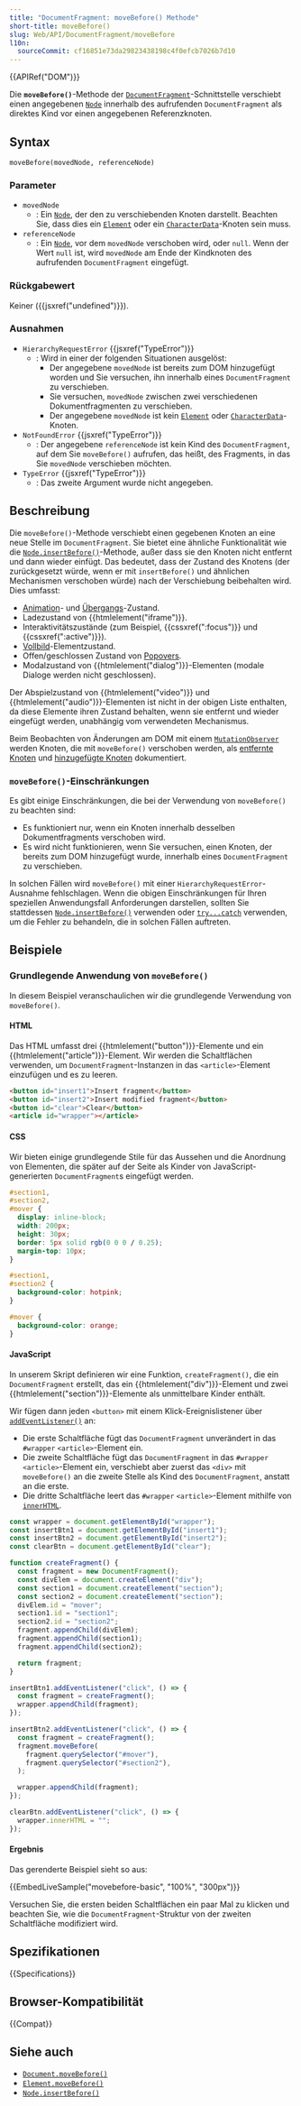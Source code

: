 ```yaml
---
title: "DocumentFragment: moveBefore() Methode"
short-title: moveBefore()
slug: Web/API/DocumentFragment/moveBefore
l10n:
  sourceCommit: cf16851e73da29823438198c4f0efcb7026b7d10
---
```


{{APIRef("DOM")}}

Die **`moveBefore()`**-Methode der [`DocumentFragment`](/de/docs/Web/API/DocumentFragment)-Schnittstelle verschiebt einen angegebenen [`Node`](/de/docs/Web/API/Node) innerhalb des aufrufenden `DocumentFragment` als direktes Kind vor einen angegebenen Referenzknoten.

## Syntax

```js-nolint
moveBefore(movedNode, referenceNode)
```

### Parameter

- `movedNode`
  - : Ein [`Node`](/de/docs/Web/API/Node), der den zu verschiebenden Knoten darstellt. Beachten Sie, dass dies ein [`Element`](/de/docs/Web/API/Element) oder ein [`CharacterData`](/de/docs/Web/API/CharacterData)-Knoten sein muss.
- `referenceNode`
  - : Ein [`Node`](/de/docs/Web/API/Node), vor dem `movedNode` verschoben wird, oder `null`. Wenn der Wert `null` ist, wird `movedNode` am Ende der Kindknoten des aufrufenden `DocumentFragment` eingefügt.

### Rückgabewert

Keiner ({{jsxref("undefined")}}).

### Ausnahmen

- `HierarchyRequestError` {{jsxref("TypeError")}}
  - : Wird in einer der folgenden Situationen ausgelöst:
    - Der angegebene `movedNode` ist bereits zum DOM hinzugefügt worden und Sie versuchen, ihn innerhalb eines `DocumentFragment` zu verschieben.
    - Sie versuchen, `movedNode` zwischen zwei verschiedenen Dokumentfragmenten zu verschieben.
    - Der angegebene `movedNode` ist kein [`Element`](/de/docs/Web/API/Element) oder [`CharacterData`](/de/docs/Web/API/CharacterData)-Knoten.
- `NotFoundError` {{jsxref("TypeError")}}
  - : Der angegebene `referenceNode` ist kein Kind des `DocumentFragment`, auf dem Sie `moveBefore()` aufrufen, das heißt, des Fragments, in das Sie `movedNode` verschieben möchten.
- `TypeError` {{jsxref("TypeError")}}
  - : Das zweite Argument wurde nicht angegeben.

## Beschreibung

Die `moveBefore()`-Methode verschiebt einen gegebenen Knoten an eine neue Stelle im `DocumentFragment`. Sie bietet eine ähnliche Funktionalität wie die [`Node.insertBefore()`](/de/docs/Web/API/Node/insertBefore)-Methode, außer dass sie den Knoten nicht entfernt und dann wieder einfügt. Das bedeutet, dass der Zustand des Knotens (der zurückgesetzt würde, wenn er mit `insertBefore()` und ähnlichen Mechanismen verschoben würde) nach der Verschiebung beibehalten wird. Dies umfasst:

- [Animation](/de/docs/Web/CSS/CSS_animations)- und [Übergangs](/de/docs/Web/CSS/CSS_transitions)-Zustand.
- Ladezustand von {{htmlelement("iframe")}}.
- Interaktivitätszustände (zum Beispiel, {{cssxref(":focus")}} und {{cssxref(":active")}}).
- [Vollbild](/de/docs/Web/API/Fullscreen_API)-Elementzustand.
- Offen/geschlossen Zustand von [Popovers](/de/docs/Web/API/Popover_API).
- Modalzustand von {{htmlelement("dialog")}}-Elementen (modale Dialoge werden nicht geschlossen).

Der Abspielzustand von {{htmlelement("video")}} und {{htmlelement("audio")}}-Elementen ist nicht in der obigen Liste enthalten, da diese Elemente ihren Zustand behalten, wenn sie entfernt und wieder eingefügt werden, unabhängig vom verwendeten Mechanismus.

Beim Beobachten von Änderungen am DOM mit einem [`MutationObserver`](/de/docs/Web/API/MutationObserver) werden Knoten, die mit `moveBefore()` verschoben werden, als [entfernte Knoten](/de/docs/Web/API/MutationRecord/removedNodes) und [hinzugefügte Knoten](/de/docs/Web/API/MutationRecord/addedNodes) dokumentiert.

### `moveBefore()`-Einschränkungen

Es gibt einige Einschränkungen, die bei der Verwendung von `moveBefore()` zu beachten sind:

- Es funktioniert nur, wenn ein Knoten innerhalb desselben Dokumentfragments verschoben wird.
- Es wird nicht funktionieren, wenn Sie versuchen, einen Knoten, der bereits zum DOM hinzugefügt wurde, innerhalb eines `DocumentFragment` zu verschieben.

In solchen Fällen wird `moveBefore()` mit einer `HierarchyRequestError`-Ausnahme fehlschlagen. Wenn die obigen Einschränkungen für Ihren speziellen Anwendungsfall Anforderungen darstellen, sollten Sie stattdessen [`Node.insertBefore()`](/de/docs/Web/API/Node/insertBefore) verwenden oder [`try...catch`](/de/docs/Web/JavaScript/Reference/Statements/try...catch) verwenden, um die Fehler zu behandeln, die in solchen Fällen auftreten.

## Beispiele

### Grundlegende Anwendung von `moveBefore()`

In diesem Beispiel veranschaulichen wir die grundlegende Verwendung von `moveBefore()`.

#### HTML

Das HTML umfasst drei {{htmlelement("button")}}-Elemente und ein {{htmlelement("article")}}-Element. Wir werden die Schaltflächen verwenden, um `DocumentFragment`-Instanzen in das `<article>`-Element einzufügen und es zu leeren.

```html live-sample___movebefore-basic
<button id="insert1">Insert fragment</button>
<button id="insert2">Insert modified fragment</button>
<button id="clear">Clear</button>
<article id="wrapper"></article>
```

#### CSS

Wir bieten einige grundlegende Stile für das Aussehen und die Anordnung von Elementen, die später auf der Seite als Kinder von JavaScript-generierten `DocumentFragment`s eingefügt werden.

```css live-sample___movebefore-basic
#section1,
#section2,
#mover {
  display: inline-block;
  width: 200px;
  height: 30px;
  border: 5px solid rgb(0 0 0 / 0.25);
  margin-top: 10px;
}

#section1,
#section2 {
  background-color: hotpink;
}

#mover {
  background-color: orange;
}
```

#### JavaScript

In unserem Skript definieren wir eine Funktion, `createFragment()`, die ein `DocumentFragment` erstellt, das ein {{htmlelement("div")}}-Element und zwei {{htmlelement("section")}}-Elemente als unmittelbare Kinder enthält.

Wir fügen dann jeden `<button>` mit einem Klick-Ereignislistener über [`addEventListener()`](/de/docs/Web/API/EventTarget/addEventListener) an:

- Die erste Schaltfläche fügt das `DocumentFragment` unverändert in das `#wrapper` `<article>`-Element ein.
- Die zweite Schaltfläche fügt das `DocumentFragment` in das `#wrapper` `<article>`-Element ein, verschiebt aber zuerst das `<div>` mit `moveBefore()` an die zweite Stelle als Kind des `DocumentFragment`, anstatt an die erste.
- Die dritte Schaltfläche leert das `#wrapper` `<article>`-Element mithilfe von [`innerHTML`](/de/docs/Web/API/Element/innerHTML).

```js live-sample___movebefore-basic
const wrapper = document.getElementById("wrapper");
const insertBtn1 = document.getElementById("insert1");
const insertBtn2 = document.getElementById("insert2");
const clearBtn = document.getElementById("clear");

function createFragment() {
  const fragment = new DocumentFragment();
  const divElem = document.createElement("div");
  const section1 = document.createElement("section");
  const section2 = document.createElement("section");
  divElem.id = "mover";
  section1.id = "section1";
  section2.id = "section2";
  fragment.appendChild(divElem);
  fragment.appendChild(section1);
  fragment.appendChild(section2);

  return fragment;
}

insertBtn1.addEventListener("click", () => {
  const fragment = createFragment();
  wrapper.appendChild(fragment);
});

insertBtn2.addEventListener("click", () => {
  const fragment = createFragment();
  fragment.moveBefore(
    fragment.querySelector("#mover"),
    fragment.querySelector("#section2"),
  );

  wrapper.appendChild(fragment);
});

clearBtn.addEventListener("click", () => {
  wrapper.innerHTML = "";
});
```

#### Ergebnis

Das gerenderte Beispiel sieht so aus:

{{EmbedLiveSample("movebefore-basic", "100%", "300px")}}

Versuchen Sie, die ersten beiden Schaltflächen ein paar Mal zu klicken und beachten Sie, wie die `DocumentFragment`-Struktur von der zweiten Schaltfläche modifiziert wird.

## Spezifikationen

{{Specifications}}

## Browser-Kompatibilität

{{Compat}}

## Siehe auch

- [`Document.moveBefore()`](/de/docs/Web/API/Document/moveBefore)
- [`Element.moveBefore()`](/de/docs/Web/API/Element/moveBefore)
- [`Node.insertBefore()`](/de/docs/Web/API/Node/insertBefore)
